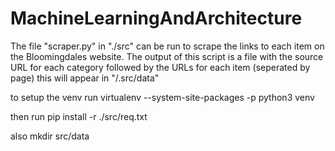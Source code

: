 # MachineLearningAndArchitecture

The file "scraper.py" in "./src" can be run to scrape the links to each item on the Bloomingdales website. The output of this script is a file with the source URL for each category followed by the URLs for each item (seperated by page) this will appear in "/.src/data"

to setup the venv run 
virtualenv --system-site-packages -p python3 venv 

then run 
pip install -r ./src/req.txt

also 
mkdir src/data
